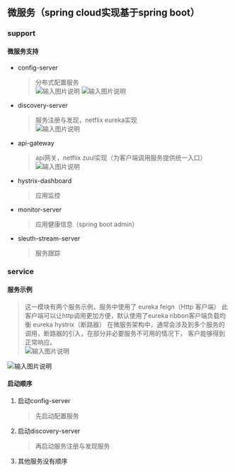 ## 微服务（spring cloud实现基于spring boot）
### support
#### 微服务支持
* config-server  

    > 分布式配置服务  
    ![输入图片说明](http://git.oschina.net/uploads/images/2017/0119/170644_c07b7897_489925.png "在这里输入图片标题")
    ![输入图片说明](http://git.oschina.net/uploads/images/2017/0114/013548_42cfa443_489925.jpeg "配置服务器")
    
* discovery-server  

    > 服务注册与发现，netflix eureka实现  
    ![输入图片说明](http://git.oschina.net/uploads/images/2017/0114/013731_aaaad60d_489925.jpeg "在这里输入图片标题")
* api-gateway  

    > api网关，netflix zuul实现（为客户端调用服务提供统一入口）  
    ![输入图片说明](http://git.oschina.net/uploads/images/2017/0114/013806_2ed9c7ed_489925.jpeg "在这里输入图片标题")  
    
* hystrix-dashboard
    > 应用监控  
    
* monitor-server
    > 应用健康信息（spring boot admin）  
* sleuth-stream-server
    > 服务跟踪  
    
### service  

#### 服务示例  
   > 这一模块有两个服务示例，服务中使用了
   >     eureka feign（Http 客户端）
   >         此客户端可以让http调用更加方便，默认使用了eureka ribbon客户端负载均衡 
   >     eureka hystrix（断路器）
   >         在微服务架构中，通常会涉及到多个服务的调用，断路器的引入，在部分非必要服务不可用的情况下，
   >        客户能够得到正常响应。            
   ![输入图片说明](http://git.oschina.net/uploads/images/2017/0119/172825_2db1a02e_489925.jpeg "在这里输入图片标题")
            
   ![输入图片说明](http://git.oschina.net/uploads/images/2017/0119/172505_5b413b99_489925.jpeg "在这里输入图片标题")
            
#### 启动顺序
1. 启动config-server  

    > 先启动配置服务
2. 启动discovery-server  

    > 再启动服务注册与发现服务

3. 其他服务没有顺序